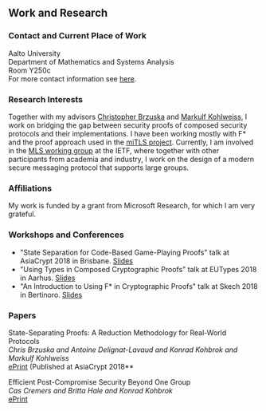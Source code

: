 ## Work and Research

### Contact and Current Place of Work
Aalto University <br />
Department of Mathematics and Systems Analysis <br />
Room Y250c <br />
For more contact information see [here](https://math.aalto.fi/en/people/konrad.kohbrok). <br />

### Research Interests
Together with my advisors [Christopher Brzuska](http://www.chrisbrzuska.de/) and [Markulf Kohlweiss](https://www.cryptulf.com/), I work on bridging the gap between security proofs of composed security protocols and their implementations. I have been working mostly with F\* and the proof approach used in the [miTLS project](https://www.mitls.org/). Currently, I am involved in the [MLS working group](https://datatracker.ietf.org/wg/mls/about/) at the IETF, where together with other participants from academia and industry, I work on the design of a modern secure messaging protocol that supports large groups.

<!---
### Upcoming Events
For anyone interested in the "State-Separated Proofs" framework (see the Paper
below), there is a a workshop ([WoDUP](http://www.chrisbrzuska.de/WoDUP.html))
coming up on the 9th of May. It is conveniently colocated with EuroCrypt!
--->

### Affiliations
My work is funded by a grant from Microsoft Research, for which I am very grateful.

### Workshops and Conferences
- "State Separation for Code-Based Game-Playing Proofs" talk at AsiaCrypt 2018 in Brisbane. [Slides](https://github.com/kkohbrok/kkohbrok.github.io/raw/master/talks/asiacrypt2018.pdf)
- "Using Types in Composed Cryptographic Proofs" talk at EUTypes 2018 in Aarhus. [Slides](https://github.com/kkohbrok/kkohbrok.github.io/raw/master/talks/eutypes2018.pdf)
- "An Introduction to Using F\* in Cryptographic Proofs" talk at Skech 2018 in Bertinoro. [Slides](https://github.com/kkohbrok/kkohbrok.github.io/raw/master/talks/skech2018.pdf)

### Papers
State-Separating Proofs: A Reduction Methodology for Real-World Protocols <br />
*Chris Brzuska and Antoine Delignat-Lavaud and Konrad Kohbrok and Markulf Kohlweiss* <br />
[ePrint](https://eprint.iacr.org/2018/306) (Published at AsiaCrypt 2018** <br />

Efficient Post-Compromise Security Beyond One Group <br />
*Cas Cremers and Britta Hale and Konrad Kohbrok* <br />
[ePrint](https://eprint.iacr.org/2019/477)
